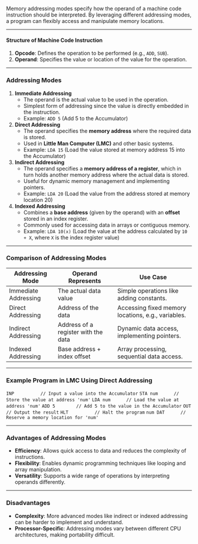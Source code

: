 Memory addressing modes specify how the operand of a machine code instruction should be interpreted. By leveraging different addressing modes, a program can flexibly access and manipulate memory locations.

---
#### **Structure of Machine Code Instruction**
1. **Opcode**: Defines the operation to be performed (e.g., `ADD`, `SUB`).
2. **Operand**: Specifies the value or location of the value for the operation.
---
### **Addressing Modes**
1. **Immediate Addressing**
    - The operand is the actual value to be used in the operation.
    - Simplest form of addressing since the value is directly embedded in the instruction.
    - Example:
	    `ADD 5`
	    (Add 5 to the Accumulator)
2. **Direct Addressing**
	- The operand specifies the **memory address** where the required data is stored.
	- Used in **Little Man Computer (LMC)** and other basic systems.
	- Example:
		`LDA 15`
		(Load the value stored at memory address 15 into the Accumulator)
3. **Indirect Addressing**
	- The operand specifies a **memory address of a register**, which in turn holds another memory address where the actual data is stored.
	- Useful for dynamic memory management and implementing pointers.
	- Example:
		`LDA 20`
		(Load the value from the address stored at memory location 20)
4. **Indexed Addressing**
	- Combines a **base address** (given by the operand) with an **offset** stored in an index register.
	- Commonly used for accessing data in arrays or contiguous memory.
	- Example:
		`LDA 10(x)`
		(Load the value at the address calculated by `10 + X`, where `X` is the index register value)
---
### **Comparison of Addressing Modes**

| **Addressing Mode**  | **Operand Represents**              | **Use Case**                                       |
| -------------------- | ----------------------------------- | -------------------------------------------------- |
| Immediate Addressing | The actual data value               | Simple operations like adding constants.           |
| Direct Addressing    | Address of the data                 | Accessing fixed memory locations, e.g., variables. |
| Indirect Addressing  | Address of a register with the data | Dynamic data access, implementing pointers.        |
| Indexed Addressing   | Base address + index offset         | Array processing, sequential data access.          |

---
### **Example Program in LMC Using Direct Addressing**
`INP          // Input a value into the Accumulator`
`STA num      // Store the value at address 'num'`
`LDA num      // Load the value at address 'num'`
`ADD 5        // Add 5 to the value in the Accumulator`
`OUT          // Output the result`
`HLT          // Halt the program`
`num DAT      // Reserve a memory location for 'num'`

---
### **Advantages of Addressing Modes**
- **Efficiency**: Allows quick access to data and reduces the complexity of instructions.
- **Flexibility**: Enables dynamic programming techniques like looping and array manipulation.
- **Versatility**: Supports a wide range of operations by interpreting operands differently.
---
### **Disadvantages**
- **Complexity**: More advanced modes like indirect or indexed addressing can be harder to implement and understand.
- **Processor-Specific**: Addressing modes vary between different CPU architectures, making portability difficult.